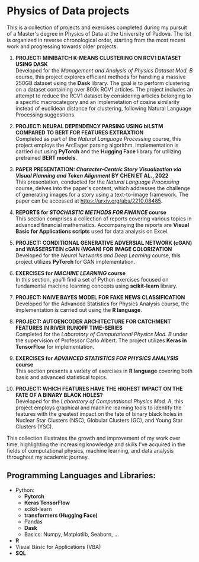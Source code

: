 # Physics of Data projects

This is a collection of projects and exercises completed during my pursuit of a Master's degree in Physics of Data at the University of Padova. The list is organized in reverse chronological order, starting from the most recent work and progressing towards older projects:

1. **PROJECT: MINIBATCH K-MEANS CLUSTERING ON RCV1 DATASET USING DASK**<br> Developed for the *Management and Analysis of Physics Dataset Mod. B* course, this project explores efficient methods for handling a massive 250GB dataset using the **Dask** library. The goal is to perform clustering on a dataset containing over 800k RCV1 articles. The project includes an attempt to reduce the RCV1 dataset by considering articles belonging to a specific macrocategory and an implemetation of cosine similarity instead of euclidean distance for clustering, following Natural Language Processing suggestions.
  
2. **PROJECT: NEURAL DEPENDENCY PARSING USING biLSTM COMPARED TO BERT FOR FEATURES EXTRAXTION**<br> Completed as part of the *Natural Language Processing* course, this project employs the ArcEager parsing algorithm. Implementation is carried out using **PyTorch** and the **Hugging Face** library for utilizing pretrained **BERT models**.
   
3. **PAPER PRESENTATION: *Character-Centric Story Visualization via Visual Planning and Token Alignment* BY CHEN ET AL., 2022**<br> This presentation, conducted for the *Natural Language Processing* course, delves into the paper's content, which addresses the challenge of generating images for a story using a text-to-image framework. The paper can be accessed at https://arxiv.org/abs/2210.08465.

4. **REPORTS for *STOCHASTIC METHODS FOR FINANCE* course**<br> This section comprises a collection of reports covering various topics in advanced financial mathematics. Accompanying the reports are **Visual Basic for Applications scripts** used for data analysis on Excel.

5. **PROJECT: CONDITIONAL GENERATIVE ADVERSIAL NETWORK (cGAN) and WASSERSTEIN cGAN (WGAN) FOR IMAGE COLORIZATION**<br> Developed for the *Neural Networks and Deep Learning* course, this project utilizes **PyTorch** for GAN implementation.
  
6. **EXERCISES for *MACHINE LEARNING* course**<br> In this section, you'll find a set of Python exercises focused on fundamental machine learning concepts using **scikit-learn** library.

7. **PROJECT: NAIVE BAYES MODEL FOR FAKE NEWS CLASSIFICATION**<br> Developed for the Advanced Statistics for Physics Analysis course, the implementation is carried out using the **R language**.

8. **PROJECT: AUTOENCODER ARCHITECTURE FOR CATCHMENT FEATURES IN RIVER RUNOFF TIME-SERIES**<br> Completed for the *Laboratory of Computational Physics Mod. B* under the supervision of Professor Carlo Albert. The project utilizes **Keras in TensorFlow** for implementation.

9. **EXERCISES for *ADVANCED STATISTICS FOR PHYSICS ANALYSIS* course**<br> This section presents a variety of exercises in **R language** covering both basic and advanced statistical topics.

10. **PROJECT: WHICH FEATURES HAVE THE HIGHEST IMPACT ON THE FATE OF A BINARY BLACK HOLES?**<br> Developed for the *Laboratory of Computational Physics Mod. A*, this project employs graphical and machine learning tools to identify the features with the greatest impact on the fate of binary black holes in Nuclear Star Clusters (NSC), Globular Clusters (GC), and Young Star Clusters (YSC).

This collection illustrates the growth and improvement of my work over time, highlighting the increasing knowledge and skills I've acquired in the fields of computational physics, machine learning, and data analysis throughout my academic journey.

## Programming Languages and Libraries:
- Python:
  - **Pytorch**
  - **Keras TensorFlow**
  - scikit-learn
  - **transformers (Hugging Face)**
  - Pandas
  - **Dask**
  - Basics: Numpy, Matplotlib, Seaborn, ...
- **R**
- Visual Basic for Applications (VBA)
- **SQL**
